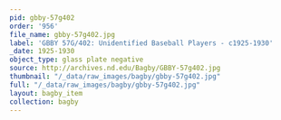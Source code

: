 ```yaml
---
pid: gbby-57g402
order: '956'
file_name: gbby-57g402.jpg
label: 'GBBY 57G/402: Unidentified Baseball Players - c1925-1930'
_date: 1925-1930
object_type: glass plate negative
source: http://archives.nd.edu/Bagby/GBBY-57g402.jpg
thumbnail: "/_data/raw_images/bagby/gbby-57g402.jpg"
full: "/_data/raw_images/bagby/gbby-57g402.jpg"
layout: bagby_item
collection: bagby
---
```


